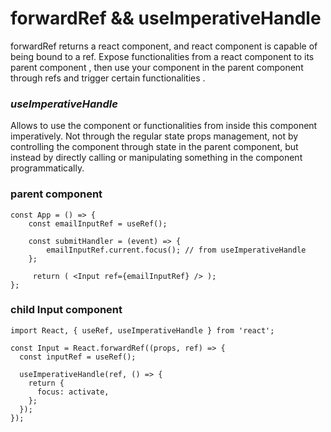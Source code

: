 # forwardRef && useImperativeHandle
forwardRef returns a react component, and react component is capable of being bound to a ref.
Expose functionalities from a react component to its parent component , then use your component in the parent component through refs and trigger certain functionalities .
### _useImperativeHandle_
Allows to use the component or functionalities from inside this component imperatively. Not through the regular state props management, not by controlling the component through state in the parent component, but instead by directly calling or manipulating something in the component programmatically.

### parent component
```
const App = () => {
    const emailInputRef = useRef();
    
    const submitHandler = (event) => {
        emailInputRef.current.focus(); // from useImperativeHandle 
    };
    
     return ( <Input ref={emailInputRef} /> );
};
```
### child Input component
```
import React, { useRef, useImperativeHandle } from 'react';

const Input = React.forwardRef((props, ref) => {
  const inputRef = useRef();

  useImperativeHandle(ref, () => {
    return {
      focus: activate,
    };
  });
});
```
